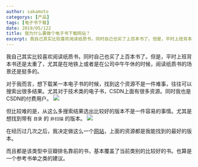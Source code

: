 ```yaml
---
author: sakamoto
categorys: [产品]
tags: [电子书下载]
date: 2019/05/122
title: 我为什么要做个电子书下载网站？
excerpt: 我自己其实比较喜欢阅读纸质书，同时自己也买了上百本书了。但是，平时上班背本书还是太重了，尤其是在地铁上，阅读纸质书的场景还是挺多的。
---
```


我自己其实比较喜欢阅读纸质书，同时自己也买了上百本书了。但是，平时上班背本书还是太重了，尤其是在地铁上或者是在公司中午午休的时候，阅读纸质书的场景还是挺多的。

对于我而言，想下载某一本电子书的时候，找到这个资源不是一件难事，往往可以搜索出很多结果。尤其对于技术类的电子书，CSDN上面有很多资源。同时我也是CSDN的付费用户。
![](https://cdn.iizhi.cn/blog/csdn-jifen.png)

但比较难的是，从这么多搜索结果选出比较好的版本不是一件容易的事情。尤其是想找到带有 `目录` 的 `非扫描` 的版本。
![](https://cdn.iizhi.cn/blog/csdn-result.png)

在经历过几次之后，我决定做这么一个[网站](https://www.Iizhi.cn/book)，上面的资源都是我能找到的最好的版本。

而且都是该类型中豆瓣排名靠前的书，基本覆盖了当前类别的比较好的书。也算是一个参考书单之类的建议。

<ZanShang />
